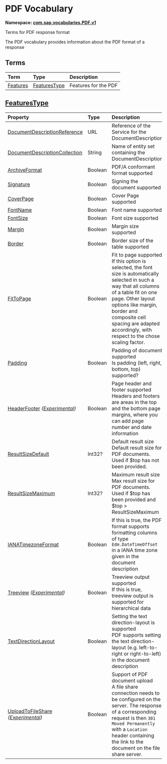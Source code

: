 # PDF Vocabulary
**Namespace: [com.sap.vocabularies.PDF.v1](PDF.xml)**

Terms for PDF response format

The PDF vocabulary provides information about the PDF format of a response


## Terms

Term|Type|Description
:---|:---|:----------
[Features](PDF.xml#L38)|[FeaturesType](#FeaturesType)|<a name="Features"></a>Features for the PDF

<a name="FeaturesType"></a>
## [FeaturesType](PDF.xml#L42)


Property|Type|Description
:-------|:---|:----------
[DocumentDescriptionReference](PDF.xml#L43)|URL|Reference of the Service for the DocumentDescription
[DocumentDescriptionCollection](PDF.xml#L47)|String|Name of entity set containing the DocumentDescription
[ArchiveFormat](PDF.xml#L50)|Boolean|PDF/A conformant format supported
[Signature](PDF.xml#L53)|Boolean|Signing the document supported
[CoverPage](PDF.xml#L56)|Boolean|Cover Page supported
[FontName](PDF.xml#L59)|Boolean|Font name supported
[FontSize](PDF.xml#L62)|Boolean|Font size supported
[Margin](PDF.xml#L65)|Boolean|Margin size supported
[Border](PDF.xml#L68)|Boolean|Border size of the table supported
[FitToPage](PDF.xml#L71)|Boolean|Fit to page supported<br>If this option is selected, the font size is automatically selected in such a way that all columns of a table fit on one page. Other layout options like margin, border and composite cell spacing are adapted accordingly, with respect to the chose scaling factor.
[Padding](PDF.xml#L77)|Boolean|Padding of document supported<br>Is padding (left, right, bottom, top) supported?
[HeaderFooter](PDF.xml#L83) *([Experimental](Common.md#Experimental))*|Boolean|Page header and footer supported<br>Headers and footers are areas in the top and the bottom page margins, where you can add page number and date information
[ResultSizeDefault](PDF.xml#L90)|Int32?|Default result size<br>Default result size for PDF documents. Used if $top has not been provided.
[ResultSizeMaximum](PDF.xml#L96)|Int32?|Maximum result size<br>Max result size for PDF documents. Used if $top has been provided and $top > ResultSizeMaximum
[IANATimezoneFormat](PDF.xml#L102)|Boolean|If this is true, the PDF format supports formatting columns of type `Edm.DateTimeOffset` in a IANA time zone given in the document description
[Treeview](PDF.xml#L105) *([Experimental](Common.md#Experimental))*|Boolean|Treeview output supported<br>If this is true, treeview output is supported for hierarchical data
[TextDirectionLayout](PDF.xml#L112)|Boolean|Setting the text direction-layout is supported<br>PDF supports setting the text direction-layout (e.g. left-to-right or right-to-left) in the document description
[UploadToFileShare](PDF.xml#L118) *([Experimental](Common.md#Experimental))*|Boolean|Support of PDF document upload<br>A file share connection needs to be configured on the server. The response of a corresponding request is then `301 Moved Permanently` with a `Location` header containing the link to the document on the file share server.
